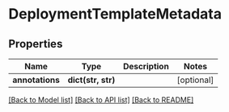 # DeploymentTemplateMetadata

## Properties
Name | Type | Description | Notes
------------ | ------------- | ------------- | -------------
**annotations** | **dict(str, str)** |  | [optional] 

[[Back to Model list]](../README.md#documentation-for-models) [[Back to API list]](../README.md#documentation-for-api-endpoints) [[Back to README]](../README.md)


